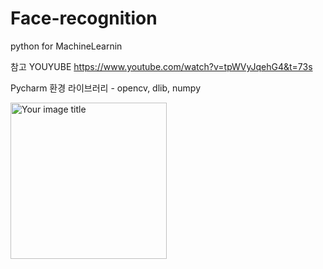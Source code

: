 # Face-recognition
python for MachineLearnin

참고 YOUYUBE
https://www.youtube.com/watch?v=tpWVyJqehG4&t=73s

Pycharm 환경
라이브러리 - opencv, dlib, numpy


<img src="https://user-images.githubusercontent.com/57412714/74513094-26c8ee80-4f4d-11ea-9423-941a1c6f2a1e.PNG" alt="Your image title" width="250"/>

